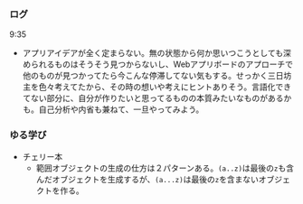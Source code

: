 ### ログ
9:35  
- アプリアイデアが全く定まらない。無の状態から何か思いつこうとしても深められるものはそうそう見つからないし、Webアプリボードのアプローチで他のものが見つかってたら今こんな停滞してない気もする。せっかく三日坊主を色々考えてたから、その時の想いや考えにヒントありそう。言語化できてない部分に、自分が作りたいと思ってるものの本質みたいなものがあるかも。自己分析や内省も兼ねて、一旦やってみよう。

### ゆる学び
- チェリー本  
  - 範囲オブジェクトの生成の仕方は２パターンある。`(a..z)`は最後の`z`も含んだオブジェクトを生成するが、`(a...z)`は最後の`z`を含まないオブジェクトを作る。  

